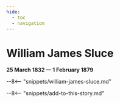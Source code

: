 ```yaml
---
hide:
  - toc
  - navigation 
---
```


# William James Sluce

**25 March 1832 — 1 February 1879**

--8<-- "snippets/william-james-sluce.md"

--8<-- "snippets/add-to-this-story.md"